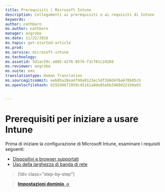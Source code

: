 ```yaml
---
title: Prerequisiti | Microsoft Intune
description: Collegamenti ai prerequisiti e ai requisiti di Intune
keywords: 
author: nathbarn
ms.author: nathbarn
manager: angrobe
ms.date: 11/22/2016
ms.topic: get-started-article
ms.prod: 
ms.service: microsoft-intune
ms.technology: 
ms.assetid: 5d1ac59c-a885-4276-8576-f3cf81c2d268
ms.reviewer: angrobe
ms.suite: ems
translationtype: Human Translation
ms.sourcegitcommit: eeb85a28ea6f99a0123ec5df3b0d476a678b85cb
ms.openlocfilehash: 6192d4b71959cd5161a0de85ebb3489d221b9a93


---
```


# <a name="prerequisites-to-getting-started-with-intune"></a>Prerequisiti per iniziare a usare Intune

Prima di iniziare la configurazione di Microsoft Intune, esaminare i requisiti seguenti:

- [Dispositivi e browser supportati](supported-mobile-devices-and-computers.md)
- [Uso della larghezza di banda di rete](network-bandwidth-use.md)

>[!div class="step-by-step"]

>[**Impostazioni dominio** &rarr;](supported-mobile-devices-and-computers.md)  



<!--HONumber=Dec16_HO2-->


